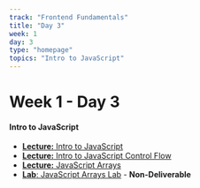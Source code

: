 ```yaml
---
track: "Frontend Fundamentals"
title: "Day 3"
week: 1
day: 3
type: "homepage"
topics: "Intro to JavaScript"
---
```



# Week 1 - Day 3

#### Intro to JavaScript

- [**Lecture:** Intro to JavaScript](/frontend-fundamentals/week-1/day-3/lecture-materials/intro-to-javascript/)
- [**Lecture:** Intro to JavaScript Control Flow](/frontend-fundamentals/week-1/day-3/lecture-materials/intro-to-javascript-control-flow/)
- [**Lecture:** JavaScript Arrays](/frontend-fundamentals/week-1/day-3/lecture-materials/intro-to-javascript-arrays/)
- [**Lab**: JavaScript Arrays Lab](/frontend-fundamentals/week-1/day-3/labs/javascript-arrays-lab/) - **Non-Deliverable**
